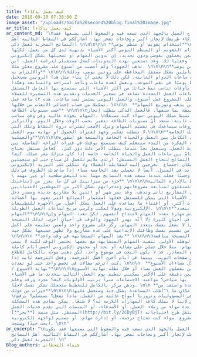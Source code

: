```yaml
---
title: كيف تعمل بذكاء؟
date: 2018-09-10 07:38:00 Z
image_asset: "/uploads/haifa%20second%20blog.final%20image.jpg"
ar_title: كيف تعمل بذكاء؟
ar_content_md: "\nلا يُقاس نجاح العمل بالجهد الذي تضعه فيه والضغوط التي يصنعها فقد
  يكون العمل بذكاء طريقك لإنجاز أكبر ونجاحات تفخر بها. أشارككم في النقاط التالية أهمّ
  النصائح المجربة لعمل ذكي! \n\n\n\n\n **استخدام تقويم أو منظّم يومي**\n\n\n\nقد يعتقد
  البعض أنّ استخدام التقويم أو المنظم اليومي أكثر الأشياء بديهية لدى كل من يعمل. لكنّها
  للأسف مهمة صعبة لمن يعملون بفوضى ودون تحديد. إن تدوين المهام أو تسجيلها بشكل إلكتروني
  يرتبها ذهنيًا وفعليا لك. وقد تستعين بهذه التدوينات كسجل مستقبلي لدراسة العمل، أين
  تذهب الجهود؟ وكم أمضيت من أسبوع على مشروع معيّن مثلا. \n\n\n\n**بناء روتين يومي
  والالتزام به** \n\n\n\nيصعب على العاملين بشكل مستقل المحافظة على روتين يومي، وذلك
  بسبب غياب ساعات الدوام الثابتة. لكن ذلك لا يعني أنّ بناء مثل هذا الروتين مستحيل.
  كأن تستيقظ يوميًا في نفس الموعد، وتعمل لعدة ساعات وتأخذ استراحة والمتابعة وهكذا.
  الالتزام بأوقات تناسب نمط حياتك من أكثر الأشياء التي يستمتع بها العامل المستقل.
  من جهة أخرى، ساعات العمل المحددة تساعد في تسعير الخدمات وتقديم هذه التسعيرة للعملاء،
  أي مثلا يتطلب المشروع عمل أسبوع، والعمل اليومي يستمر لست ساعات، هذه ٤٢ ساعة عمل
  تمكنك من حساب إجمالي الأتعاب من خلالها. \n\n\n  **مراقبة وقتك وأين يذهب وتوزيع المهام
  حسب مستويات الطاقة** \n\n\n\nهذه الخطوة مرتبطة بما سبقها. فالعمل الذكي يتطلب إنجاز
  المهام بجودة عالية وفي وقتٍ مناسب. \nإذا تأملت بشكل بسيط عملك اليومي -سواء كنت مستقلًا
  أو في وظيفة ثابتة- ستجد أنّ مستويات الطاقة تتغير بحسب الوقت وخلال اليوم. والتركيز
  على هذه الفروقات سيساعدك في تقسيم المهام وترك الأصعب لفترات ذروة النشاط وتلك التي
  لا تتطلب تفكير وجهد لفترات الخمول أو نهاية يوم العمل.\n\n\n**الفصل بين حياتك الخاصة
  والعملية**\n\n\n\nإن الوصول للتوازن الكامل بين العمل والحياة الخاصة والمتعة هو أسطورة.
  إذا آمنت بهذه الفكرة من البدء ستتعلم كيف تستمتع بوقتك في فترات الراحة الفاصلة بين
  عواصف ضغوط العمل. وستعمل بجدّ عندما يتطلب الأمر ذلك دون كسل.  كعامل مستقل تحتاج
  الفصل التامّ بين ساعات العمل والحياة الخاصة. خاصة إذا كان منزلك مقر عملك. كيف؟ \nدائما
  ما قرأت هذه النصائح لنجاح العمل المستقل: ارتدي ملابس للعمل كل صباح حتى لو ستعملين
  من غرفتك! رتبي مكان اجتماع  تخرجين إليه لمقابلة العملاء ولا تتكلي على البريد الإلكتروني
  والمكالمات وأنت في المنزل. أيضا لا تعملي بعد الخامسة مساء إذا ساعدتك الظروف في ذلك.
  \ وحسنًا فعلت عندما سمعت هذه النصائح مهما بدت للبعض سطحية أو غير مهمة. \n\n\n  **استثمر
  جزء من ميزانيتك في كل ما يعزز من إنتاجيتك** \n\n\n\nهذه النقطة ترتبط بالإدارة المالية
  الذكية. يحتاج المستقلون لمتابعة مصروفاتهم ومدخراتهم بشكل أكبر من الموظفين الاعتياديين.
  لماذا؟ لأن المشاريع تأتي وتذهب. وقد يمر شهر أو اثنين بلا مشاريع جديدة ومصدر دخل
  ثابت. من أذكى الأشياء التي يمكن للمستقل فعلها استثمار المبالغ التي تعود بها أعماله
  في تعلم مهارات أكثر، أو اقتناء ما يساعده على العمل بشكل أفضل. من الأجهزة للتطبيقات
  الإلكترونية وصولًا لمكتب وكرسي مريح لساعات العمل الطويلة. \n\n\n**لا تشغل نفسك بتعدد
  المهام**\n\n\nيستخدم البعض مهارة تعدد المهام لامتداح أنفسهم. لكنّ تعدد المهام وإن
  بدا جيدًا في أحيانٍ كثيرة إلا أنّه يهدر الجهود والوقت في أحيانٍ أخرى. لذلك النصيحة
  الذكية تقول: لا تشغل نفسك بتعدد المهام. ركّز على مشروع واحد وأضمن تسليمه على أكمل
  وجه بدلًا من تقسيم نفسك وطاقتك الإبداعية على عدة مشاريع ولا تظهر جميعها بشكل جيد.
  \n\n\n\n **نفذ المهام المتشابهة في وقت واحد** \n\n\n\nقد تبدو هذه النصيحة مناقضة
  لما سبق في الوهلة الأولى. تنفيذ المهام المتشابهة مع بعضها يختصر الوقت لكنه لا يسمى
  بتعدد المهام. مثلا خلال عملي على مقالة أو بحث أو محتوى إلكتروني أخصص أيام كاملة
  للقراءة وجمع المصادر. قد لا يكون البحث في موضوع واحد، لكن ذهني موجّه بالكامل للاطلاع
  والانتقال بين صفحات الويب. بينما في أيام أخرى أفضّل الترجمة، وفعل الترجمة ثابت إذا
  كنت أترجم مقالات في تخصص واحد حتى لو تعددت. \n\n\n  **خطط للعمل خلال مساءات الأسبوع
  / نهاية الأسبوع**\n\n\n\nلستُ مع الذين يفضلون العمل مساء أو خلال عطلة نهاية الأسبوع.
  لكن خلال ثلاثين دقيقة على الأكثر يمكنني تنظيم يوم العمل التالي بتحديد ما هي الأشياء
  التي سيبدأ بها صباحي؟ مواعيد الاجتماعات متى؟ ترتيب الأولويات كيف؟ مجرد ورقة وقلم
  وذهن مركز بالكامل للتخطيط ستجعلك تشكر نفسك لاحقًا. \n\n **اطلب المساعدة واستفد من
  خبرات من حولك**\n\n\n\nقرأت في مكانٍ ما \"أطلب المساعدة بشكل جيد وستحصل عليها\".
  \nأحيانا نغرق في المسؤوليات وتزورنا أمواج عالية من العمل. ماذا نفعل؟ نستسلم؟ نرفض
  مشروع معيّن لأننا لا نملك كافة المهارات اللازمة له؟ لا طبعًا. يمكن تفادي هذه المشكلة
  بالبحث عن مساعدة سواء من زملاء العمل، أو الأصدقاء، أو المنصات التي تقدم خدمات العمل
  المستقل. مثل منصة [**بحر**](http://bit.ly/2CDyBjT) التي يمكن للمستقل طرح احتياجاته
  من خلالها كمقدم لمشروع. سواء كنت تحتاج ترجمة، أو إدارة مهام، أو تصميم لواجهة إلكترونية.
  ابحث جيدًا وستجد. \n\n"
ar_excerpt: "\nلا يُقاس نجاح العمل بالجهد الذي تضعه فيه والضغوط التي يصنعها فقد يكون
  العمل بذكاء طريقك لإنجاز أكبر ونجاحات تفخر بها. أشارككم في النقاط التالية أهمّ النصائح
  المجربة لعمل ذكي! \n"
Blog_authors: هيفاء القحطاني
---
```


